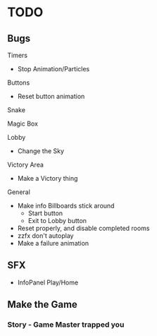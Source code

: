 # TODO

## Bugs

Timers

-   Stop Animation/Particles

Buttons

-   Reset button animation

Snake

Magic Box

Lobby

-   Change the Sky

Victory Area

-   Make a Victory thing

General

-   Make info Billboards stick around
    -   Start button
    -   Exit to Lobby button
-   Reset properly, and disable completed rooms
-   zzfx don't autoplay
-   Make a failure animation

## SFX

-   InfoPanel Play/Home

## Make the Game

### Story - Game Master trapped you
